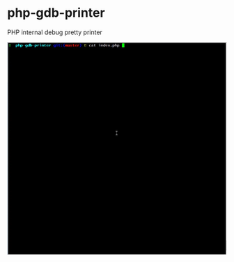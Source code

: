 # php-gdb-printer
PHP internal debug pretty printer

[![gif with examples](https://raw.githubusercontent.com/Red-wolf-s-husband/php-gdb-printer/master/example.gif)](https://row.githubusercontent.com/Red-wolf-s-husband/php-gdb-printer/master/example.gif)
